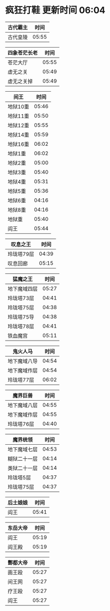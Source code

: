 # 疯狂打鞋 更新时间 06:04

| 古代霸主   | 时间    |
|--------|-------|
| 古代皇陵 | 05:55 |

| 四象苍茫长老   | 时间    |
|--------|-------|
| 苍茫大厅 | 05:55 |
| 虚无之关 | 05:49 |
| 虚无之关掉 | 05:49 |

| 间王   | 时间    |
|--------|-------|
| 地狱10重 | 05:46 |
| 地狱11重 | 05:50 |
| 地狱12重 | 05:55 |
| 地狱14重 | 05:59 |
| 地狱16重 | 06:02 |
| 地狱1重 | 06:02 |
| 地狱2重 | 05:00 |
| 地狱3重 | 05:40 |
| 地狱4重 | 05:31 |
| 地狱5重 | 05:36 |
| 地狱6重 | 04:16 |
| 地狱8重 | 04:16 |
| 地狱重 | 05:40 |
| 阎王 | 05:44 |

| 叹息之王   | 时间    |
|--------|-------|
| 玲珑塔79层 | 04:39 |
| 叹息回廊 | 05:15 |

| 猛魔之王   | 时间    |
|--------|-------|
| 地下魔域四层 | 05:27 |
| 玲珑塔73层 | 04:41 |
| 玲珑塔75层 | 04:38 |
| 玲珑塔75导 | 04:38 |
| 玲珑塔78层 | 04:41 |
| 铁血魔宫 | 05:11 |

| 鬼火人马   | 时间    |
|--------|-------|
| 地下魔域八导 | 04:54 |
| 地下魔域作层 | 04:54 |
| 玲珑塔77层 | 06:02 |

| 魔界巨兽   | 时间    |
|--------|-------|
| 地下魔域八层 | 04:55 |
| 地下魔域作层 | 04:55 |
| 玲珑塔76层 | 04:40 |

| 魔界统领   | 时间    |
|--------|-------|
| 地下魔域七层 | 04:53 |
| 糊狱二十一层 | 04:14 |
| 类狱二十一层 | 04:14 |
| 玲珑塔5层 | 04:37 |
| 玲珑塔75层 | 04:37 |

| 后土娘娘   | 时间    |
|--------|-------|
| 阎王 | 05:41 |

| 东岳大帝   | 时间    |
|--------|-------|
| 阎王 | 05:19 |
| 阎王殿 | 05:19 |

| 酆都大帝   | 时间    |
|--------|-------|
| 画王殴 | 05:27 |
| 间王网 | 05:27 |
| 疗王殴 | 05:27 |
| 阎王 | 05:27 |